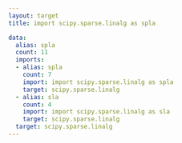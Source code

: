 ```yaml
---
layout: target
title: import scipy.sparse.linalg as spla

data:
  alias: spla
  count: 11
  imports:
  - alias: spla
    count: 7
    import: import scipy.sparse.linalg as spla
    target: scipy.sparse.linalg
  - alias: sla
    count: 4
    import: import scipy.sparse.linalg as sla
    target: scipy.sparse.linalg
  target: scipy.sparse.linalg
---
```

